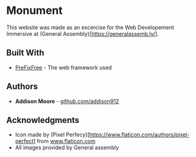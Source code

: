 # Monument

This website was made as an excercise for the Web Developement Immersive at (General Assembly)[https://generalassemb.ly/].

## Built With

- [PreFixFree](https://leaverou.github.io/prefixfree/) - The web framework used

## Authors

- **Addison Moore** - [github.com/addison912](https://github.com/addison912)

## Acknowledgments

- Icon made by (Pixel Perfecy)[https://www.flaticon.com/authors/pixel-perfect] from www.flaticon.com
- All images provided by General assembly
